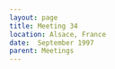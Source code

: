 ```yaml
---
layout: page
title: Meeting 34
location: Alsace, France
date:  September 1997
parent: Meetings
---
```


